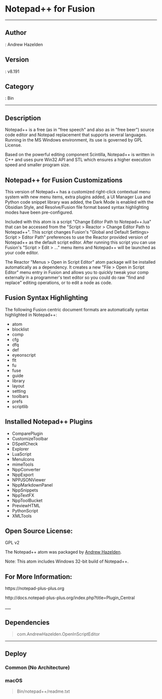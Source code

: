 # Notepad++ for Fusion
___

## Author
 : Andrew Hazelden

## Version
 : v8.191

## Category
 : Bin
___

## Description
<p>Notepad++ is a free (as in "free speech" and also as in "free beer") source code editor and Notepad replacement that supports several languages. Running in the MS Windows environment, its use is governed by GPL License.</p>

<p>Based on the powerful editing component Scintilla, Notepad++ is written in C++ and uses pure Win32 API and STL which ensures a higher execution speed and smaller program size.</p>

<h2>Notepad++ for Fusion Customizations</h2>

<p>This version of Notepad++ has a customized right-click contextual menu system with new menu items, extra plugins added, a UI Manager Lua and Python code snippet library was added, the Dark Mode is enabled with the Obsidian Style, and Resolve/Fusion file format based syntax highlighting modes have been pre-configured.</p>

<p>Included with this atom is a script "Change Editor Path to Notepad++.lua" that can be accessed from the "Script &gt; Reactor &gt; Change Editor Path to Notepad++". This script changes Fusion's "Global and Default Settings&gt; Script &gt; Editor Path" preferences to use the Reactor provided version of Notepad++ as the default script editor. After running this script you can use Fusion's "Script > Edit > ..." menu items and Notepad++ will be launched as your code editor.</p>

<p>The Reactor "Menus &gt; Open in Script Editor" atom package will be installed automatically as a dependency. It creates a new "File &gt; Open in Script Editor" menu entry in Fusion and allows you to quickly tweak your comp externally in a programmer's text editor so you could do raw "find and replace" editing operations, or to edit a node as code.</p>

<h2>Fusion Syntax Highlighting</h2>

The following Fusion centric document formats are automatically syntax highlighted in Notepad++:

<ul>
	<li>atom</li>
	<li>blocklist</li>
	<li>comp</li>
	<li>cfg</li>
	<li>dfq</li>
	<li>def</li>
	<li>eyeonscript</li>
	<li>flt</li>
	<li>fu</li>
	<li>fuse</li>
	<li>guide</li>
	<li>library</li>
	<li>layout</li>
	<li>setting</li>
	<li>toolbars</li>
	<li>prefs</li>
	<li>scriptlib</li>
</ul>


<h2>Installed Notepad++ Plugins</h2>

<ul>
	<li>ComparePlugin</li>
	<li>CustomizeToolbar</li>
	<li>DSpellCheck</li>
	<li>Explorer</li>
	<li>LuaScript</li>
	<li>MenuIcons</li>
	<li>mimeTools</li>
	<li>NppConverter</li>
	<li>NppExport</li>
	<li>NPPJSONViewer</li>
	<li>NppMarkdownPanel</li>
	<li>NppSnippets</li>
	<li>NppTextFX</li>
	<li>NppToolBucket</li>
	<li>PreviewHTML</li>
	<li>PythonScript</li>
	<li>XMLTools</li>
</ul>


<h2>Open Source License:</h2>
<p>GPL v2</p>

<p>The Notepad++ atom was packaged by <a href="mailto:andrew@andrewhazelden.com">Andrew Hazelden</a>.</p>
<p>Note: This atom includes Windows 32-bit build of Notepad++.</p>


<h2>For More Information:</h2>

<p>https://notepad-plus-plus.org</p>
<p>http://docs.notepad-plus-plus.org/index.php?title=Plugin_Central</p>
___

## Dependencies

> com.AndrewHazelden.OpenInScriptEditor  

___

## Deploy

### Common (No Architecture)


### macOS

> Bin/notepad++/readme.txt  

